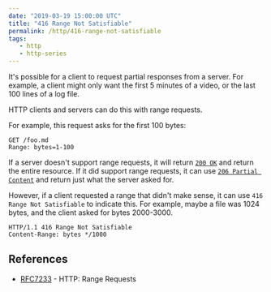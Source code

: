 ```yaml
---
date: "2019-03-19 15:00:00 UTC"
title: "416 Range Not Satisfiable"
permalink: /http/416-range-not-satisfiable
tags:
   - http
   - http-series
---
```


It's possible for a client to request partial responses from a server. For
example, a client might only want the first 5 minutes of a video, or the last
100 lines of a log file.

HTTP clients and servers can do this with range requests.

For example, this request asks for the first 100 bytes:

```http
GET /foo.md
Range: bytes=1-100
```

If a server doesn't support range requests, it will return [`200 OK`][2] and
return the entire resource. If it did support range requests, it can use 
[`206 Partial Content`][3] and return just what the server asked for.

However, if a client requested a range that didn't make sense, it can use
`416 Range Not Satisfiable` to indicate this. For example, maybe a file was
1024 bytes, and the client asked for bytes 2000-3000.

```http
HTTP/1.1 416 Range Not Satisfiable
Content-Range: bytes */1000 
```

References
----------

* [RFC7233][1] - HTTP: Range Requests

[1]: https://tools.ietf.org/html/rfc7233
[2]: /http/200-ok "200 OK"
[3]: /http/206-partial-content "206 Partial Content"
